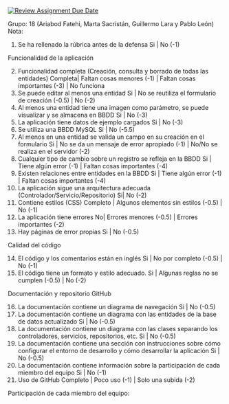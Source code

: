 [![Review Assignment Due Date](https://classroom.github.com/assets/deadline-readme-button-22041afd0340ce965d47ae6ef1cefeee28c7c493a6346c4f15d667ab976d596c.svg)](https://classroom.github.com/a/D1C1HU9V)

Grupo: 18 (Ariabod Fatehi, Marta Sacristán, Guillermo Lara y Pablo León) 
Nota:
1.	Se ha rellenado la rúbrica antes de la defensa
Si | No (-1)

Funcionalidad de la aplicación

2.	Funcionalidad completa (Creación, consulta y borrado de todas las entidades)
Completa| Faltan cosas menores (-1) | Faltan cosas importantes (-3) | No funciona 
3.	Se puede editar al menos una entidad 
Si | No se reutiliza el formulario de creación (-0.5) | No (-2)
4.	Al menos una entidad tiene una imagen como parámetro, se puede visualizar y se almacena en BBDD
Si | No (-3)
5.	La aplicación tiene datos de ejemplo cargados
Si | No (-3)
6.	Se utiliza una BBDD MySQL
Si | No (-5.5)
7.	Al menos  en una entidad se valida un campo en su creación en el formulario 
Si | No se da un mensaje de error apropiado (-1) | No/No se realiza en el servidor (-2)
8.	Cualquier tipo de cambio sobre un registro se refleja en la BBDD
Si | Tiene algún error (-1) | Faltan cosas importantes (-4)
9.	Existen relaciones entre entidades en la BBDD
Si | Tiene algún error (-1) | Faltan cosas importantes (-4)
10.	La aplicación sigue una arquitectura adecuada (Controlador/Servicio/Repositorio)
Si| No (-2)
11.	Contiene estilos (CSS)
Completo | Algunos elementos sin estilos (-0.5) | No (-1)
12.	La aplicación tiene errores 
No| Errores menores (-0.5) | Errores importantes (-2)
13.	Hay páginas de error propias
Si | No (-0.5)



Calidad del código

14.	El código y los comentarios están en inglés
Si | No por completo (-0.5) | No (-1)
15.	El código tiene un formato y estilo adecuado.
Si | Algunas reglas no se cumplen (-0.5) | No (-2)

Documentación y repositorio GitHub

16.	La documentación contiene un diagrama de navegación 
Si | No (-0.5)
17.	La documentación contiene un diagrama con las entidades de la base de datos actualizado
Si | No (-0.5)
18.	La documentación contiene un diagrama con las clases separando los controladores, servicios, repositorios, etc.
Si | No (-0.5)
19.	La documentación contiene una sección con instrucciones sobre cómo configurar el entorno de desarrollo y cómo desarrollar la aplicación
Si | No (-0.5)
20.	La documentación contiene información sobre la participación de cada miembro del equipo
Si | No (-1)
21.	Uso de GitHub
Completo | Poco uso (-1) | Solo una subida (-2) 

Participación de cada miembro del equipo:
